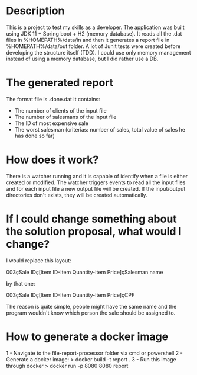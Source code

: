 # Description

This is a project to test my skills as a developer.
The application was built using JDK 11 + Spring boot + H2 (memory database).
It reads all the .dat files in %HOMEPATH%/data/in and then it generates a report file in %HOMEPATH%/data/out folder.
A lot of Junit tests were created before developing the structure itself (TDD).
I could use only memory management instead of using a memory database, but I did rather use a DB.

# The generated report

The format file is .done.dat
It contains:
- The number of clients of the input file
- The number of salesmans of the input file
- The ID of most expensive sale 
- The worst salesman (criterias: number of sales, total value of sales he has done so far)

# How does it work?

There is a watcher running and it is capable of identify when a file is either created or modified.
The watcher triggers events to read all the input files and for each input file a new output file will be created.
If the input/output directories don't exists, they will be created automatically.

# If I could change something about the solution proposal, what would I change?

I would replace this layout:

003çSale IDç[Item ID-Item Quantity-Item Price]çSalesman name

by that one:

003çSale IDç[Item ID-Item Quantity-Item Price]çCPF

The reason is quite simple, people might have the same name and the program wouldn't know which person the sale should be assigned to.

# How to generate a docker image

1 - Navigate to the file-report-processor folder via cmd or powershell
2 - Generate a docker image:
	> docker build -t report .
3 - Run this image through docker
	> docker run -p 8080:8080 report